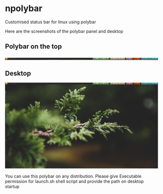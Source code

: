 # npolybar
Customised status bar for linux using polybar

Here are the screenshots of the polybar panel and desktop

## Polybar on the top
<p align="center">
  <img width=1000
       src=/Screenshots/polybar_img.png
       >
</p>

## Desktop
<p align="center">
  <img width=1000
       src=/Screenshots/desktop_img.png
       >
</p>

You can use this polybar on any distribution. Please give Executable permission for launch.sh shell script and provide the path on desktop startup
